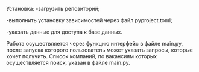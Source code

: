 Установка: -загрузить репозиторий;

-выполнить установку зависимостей через файл pyproject.toml;

-указать данные для доступа к базе данных.

Работа осуществляется через функцию интерфейс в файле main.py, после запуска которого пользователь может указать запросы, которые хочет получить. Список компаний, по вакансиям которых осуществляется поиск, указан в файле main.py.